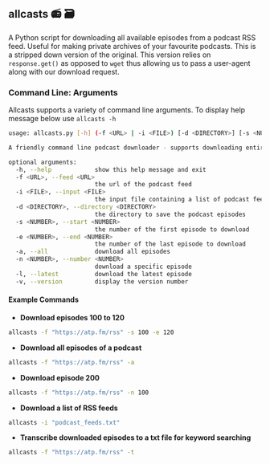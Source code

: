 ## allcasts 📻 🗃


A Python script for downloading all available episodes from a podcast RSS feed. Useful for making private archives of your favourite podcasts.
This is a stripped down version of the original.
This version relies on `response.get()` as opposed to `wget` thus allowing us to pass a user-agent along with our download request. 
### Command Line: Arguments

Allcasts supports a variety of command line arguments. To display help message below use `allcasts -h`

```bash
usage: allcasts.py [-h] (-f <URL> | -i <FILE>) [-d <DIRECTORY>] [-s <NUMBER>] [-e <NUMBER>] [-a] [-n <NUMBER>] [-l] [-v]

A friendly command line podcast downloader - supports downloading entire feeds, individual episodes, and a range of episodes

optional arguments:
  -h, --help            show this help message and exit
  -f <URL>, --feed <URL>
                        the url of the podcast feed
  -i <FILE>, --input <FILE>
                        the input file containing a list of podcast feeds
  -d <DIRECTORY>, --directory <DIRECTORY>
                        the directory to save the podcast episodes
  -s <NUMBER>, --start <NUMBER>
                        the number of the first episode to download
  -e <NUMBER>, --end <NUMBER>
                        the number of the last episode to download
  -a, --all             download all episodes
  -n <NUMBER>, --number <NUMBER>
                        download a specific episode
  -l, --latest          download the latest episode
  -v, --version         display the version number
```

#### Example Commands

* **Download episodes 100 to 120**

```bash
allcasts -f "https://atp.fm/rss" -s 100 -e 120
```

* **Download all episodes of a podcast**

```bash
allcasts -f "https://atp.fm/rss" -a
```

* **Download episode 200**

```bash
allcasts -f "https://atp.fm/rss" -n 100
```

* **Download a list of RSS feeds**

```bash
allcasts -i "podcast_feeds.txt"
```

* **Transcribe downloaded episodes to a txt file for keyword searching**

```bash
allcasts -f "https://atp.fm/rss" -t
```
